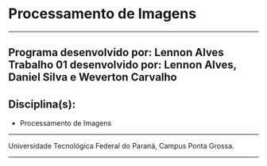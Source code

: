 ﻿# Processamento de Imagens
---
Programa desenvolvido por: Lennon Alves
Trabalho 01 desenvolvido por: Lennon Alves, Daniel Silva e Weverton Carvalho
---

## Disciplina(s):
 * Processamento de Imagens
 
----

Universidade Tecnológica Federal do Paraná,
Campus Ponta Grossa.

---
